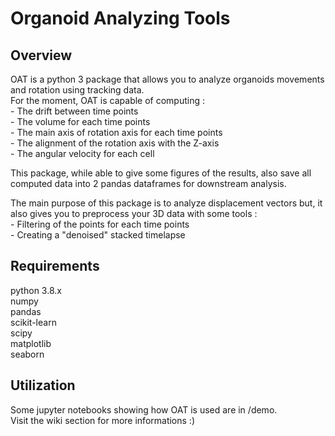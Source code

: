 # Organoid Analyzing Tools

## Overview
OAT is a python 3 package that allows you to analyze organoids movements and rotation using tracking data.  
For the moment, OAT is capable of computing :  
	- The drift between time points  
	- The volume for each time points  
	- The main axis of rotation axis for each time points  
	- The alignment of the rotation axis with the Z-axis  
	- The angular velocity for each cell  
	
This package, while able to give some figures of the results, also save all computed data into 2 pandas dataframes for downstream analysis.

The main purpose of this package is to analyze displacement vectors but,
it also gives you to preprocess your 3D data with some tools :  
	- Filtering of the points for each time points  
	- Creating a "denoised" stacked timelapse  
	
## Requirements

python 3.8.x  
numpy  
pandas  
scikit-learn  
scipy  
matplotlib  
seaborn  

## Utilization

Some jupyter notebooks showing how OAT is used are in /demo.  
Visit the wiki section for more informations :)
